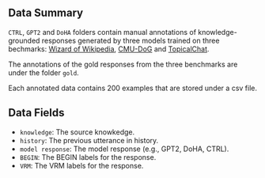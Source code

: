 ## Data Summary

``CTRL``, ``GPT2`` and ``DoHA`` folders contain manual annotations of knowledge-grounded responses generated by three models trained on three bechmarks:  [Wizard of Wikipedia](https://parl.ai/projects/wizard_of_wikipedia/), 
[CMU-DoG](https://aclanthology.org/D18-1076/?ref=https://githubhelp.com) and [TopicalChat](https://github.com/alexa/Topical-Chat).

The annotations of the gold responses from the three benchmarks are under the folder ``gold``.

Each annotated data contains 200 examples that are stored under a csv file.  

## Data Fields
 - `knowledge`:  The source knowkedge.
 - `history`: The previous utterance in history.
 - `model response`: The model response (e.g., GPT2, DoHA, CTRL).
 - `BEGIN`:  The BEGIN labels for the response.
 - `VRM`:   The VRM labels for the response.

